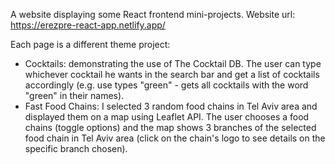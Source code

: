 A website displaying some React frontend mini-projects.
Website url: https://erezpre-react-app.netlify.app/

Each page is a different theme project:

- Cocktails: demonstrating the use of The Cocktail DB. The user can type
  whichever cocktail he wants in the search bar and get a list of
  cocktails accordingly (e.g. use types "green" - gets all cocktails
  with the word "green" in their names).
- Fast Food Chains: I selected 3 random food chains in Tel Aviv area and displayed
  them on a map using Leaflet API. The user chooses a food chains
  (toggle options) and the map shows 3 branches of the selected food
  chain in Tel Aviv area (click on the chain's logo to see details
  on the specific branch chosen).
